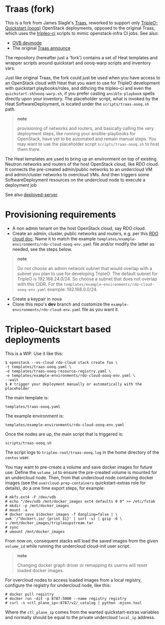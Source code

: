 Traas (fork)
============

This is a fork from James Slagle's [Traas](https://github.com/slagle/traas),
reworked to support only
[TripleO-Quickstart (oooq)](https://github.com/openstack/tripleo-quickstart)
OpenStack deployments, opposed to the original Traas, which uses the
[tripleo-ci](https://github.com/openstack-infra/tripleo-ci) scripts to mimic
openstack-infra CI jobs. See also:

* [OVB devmode](https://docs.openstack.org/tripleo-quickstart/latest/devmode-ovb.html)
* The original [Traas announce](http://lists.openstack.org/pipermail/openstack-dev/2017-February/112993.html)

The repository (hereafter just a 'fork') contains a set of Heat templates and
wrapper scripts around quickstart and oooq-warp scripts and inventory vars.

Just like original Traas, the fork could just be used when you have access to
an OpenStack cloud with Heat that you want to use for TripleO development with
quickstart playbooks/roles, and dithcing the tripleo-ci and even the
`quickstart.sh`/`oooq-warp.sh`, if you prefer casting `ansible-playbook` spells
directly upon your inventory. The placeholder script, what is invoked by
the Heat SoftwareDeployment, is located under the `scripts/traas-oooq.sh` path.

> **note**
>
> provisioning of networks and routers, and basically calling the very
> deployment steps, like running your ansible-playbooks for OpenStack, have yet
> to be automated and remain manual steps. You may want to use the placeholder
> script `scripts/traas-oooq.sh` to host them there.

The Heat templates are used to bring up an environment on top of existing
Neutron networks and routers of the host OpenStack cloud, like RDO cloud. It
connects the pre-created admin/public networks to an undercloud VM and
admin/cluster networks to overcloud VMs. And then triggers some
SoftwareDeployment resources on the undercloud node to execute a deployment job

See also
[deployed-server](https://docs.openstack.org/tripleo-docs/latest/install/advanced_deployment/deployed_server.html).

Provisioning requirements
=========================

* A non admin tenant on the host OpenStack cloud, say RDO cloud.
* Create an admin, cluster, public networks and routers, e.g. per this
  [RDO cloud doc](https://docs.google.com/document/d/1bFEayAH7Mqi7zn7fpdMS3Zc-plOOnqoGqh7cDNjLxB8/edit#heading=h.2wr6dc75ub5y).
  Name it to match the example `templates/example-environments/rdo-cloud-oooq-env.yaml`
  file and/or modify the latter as needed, see the steps below.

> **note**
>
> Do not choose an admin network subnet that would overlap with a subnet you plan
> to use for developing TripleO. The default subnet for TripleO is 192.168.24.0/24.
> So choose a subnet that does not overlap with this CIDR. For the
> `templates/example-environments/rdo-cloud-oooq-env.yaml` example: 192.168.0.0/24.

* Create a keypair in nova
* Clone this repo's **dev** branch and customize the
 `example-environments/rdo-cloud-env.yaml` file as you want it.

Tripleo-Quickstart based deployments
====================================

This is a WIP. Use it like this:

    $ openstack --os-cloud rdo-cloud stack create foo \
    -t templates/traas-oooq.yaml \
    -e templates/traas-oooq-resource-registry.yaml \
    -e templates/example-environments/rdo-cloud-oooq-env.yaml \
    --wait
    $ # trigger your deployment manually or automatically with the placeholder

The main template is:

    templates/traas-oooq.yaml

The example environment is:

    templates/example-environments/rdo-cloud-oooq-env.yaml

Once the nodes are up, the main script that is triggered is:

    scripts/traas-oooq.sh

The script logs to `tripleo-root/traas-oooq.log` in the home directory of the
`centos` user.

You may want to pre-create a volume and save docker images for future use.
Define the ``volume_id`` to ensure the pre-created volume is mounted for
an undercloud node. Then, from that undercloud node containing docker images
(see the `overcloud-prep-containers` quickstart-extras role for details),
do a one time export steps, for example:

    # mkfs.ext4 -F /dev/vdb
    # echo "/dev/vdb /mnt/docker_images ext4 defaults 0 0" >> /etc/fstab
    # mkdir -p /mnt/docker_images
    # mount -a
    # docker save $(docker images -f dangling=false | \
    awk '/^docker\.io/ {print $1}' | sort -u) | gzip -6 \
    > /mnt/docker_images/tripleoupstream.tar
    # sync
    # umount /mnt/docker_images

From now on, consequent stacks will load the saved images from the given
`volume_id` while running the undercloud cloud-init user script.

> **note**
>
> Changing docker graph driver or remapping its userns will reset
> loaded docker images.

For overcloud nodes to access loaded images from a local registry,
configure the registry for undercloud node, like this:

    # docker pull registry
    # docker run -dit -p 8787:5000 --name registry registry
    # curl -s <ctl_plane_ip>:8787/v2/_catalog | python -mjson.tool

Where the `ctl_plane_ip` comes from the wanted quickstart-extras
variables and normally should be equal to the private undercloud
`local_ip` address.
